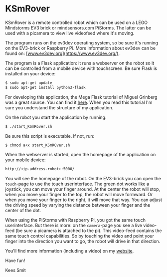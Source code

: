 # KSmRover

KSmRover is a remote controlled robot which can be used on a
LEGO Mindstorms EV3 brick or mindsensors.com PiStorms. The latter
can be used with a picamera to view live videofeed where it's moving.

The program runs on the ev3dev operating system, so be sure it's
running on the EV3-brick or Raspberry Pi. More information about
ev3dev can be found on: [www.ev3dev.org](https://www.ev3dev.org/).

The program is a Flask application: it runs a webserver on the robot
so it can be controlled from a mobile device with touchscreen. Be
sure Flask is installed on your device:

```bash
$ sudo apt-get update
$ sudo apt-get install python3-flask
```

For developing this application, the Mega Flask tutorial of Miguel
Grinberg was a great source. You can find it
[here](https://blog.miguelgrinberg.com/post/the-flask-mega-tutorial-part-i-hello-world).
When you read this tutorial I'm sure you understand the
structure of my application.

On the robot you start the application by running:

```bash
$ ./start_KSmRover.sh
```

Be sure this script is executable. If not, run:

```bash
$ chmod a+x start_KSmROver.sh
```

When the webserver is started, open the homepage of the application
on your mobile device:

```bash
http://<ip-address-robot>:5000/
```

You will see the homepage of the robot. On the EV3-brick you can open
the `touch`-page to use the touch userinterface. The green dot works
like a joystick, you can move your finger around. At the center the
robot will stop, when you move your finger to the top, the robot will
move formward. Or when you move your finger to the right, it will move
that way. You can adjust the driving speed by varying the distance between
your finger and the center of the dot.

When using the PiStorms with Raspberry Pi, you got the same touch
userinterface. But there is more: on the `camera`-page you see a live
video-feed (be sure a picamera is attached to the pi). This video-feed
contains the same touch control capabilities. So by touching the
video and point your finger into the direction you want to go, the
robot will drive in that direction.


You'll find more information (including a video) on my
[website](https://kwsmit.github.io/robot_projects/ksmrover.html).

Have fun!

Kees Smit
